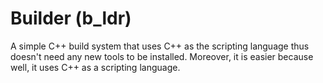 # Builder (b_ldr)

A simple C++ build system that uses C++ as the scripting language thus doesn't need any new tools to be installed.
Moreover, it is easier because well, it uses C++ as a scripting language.
